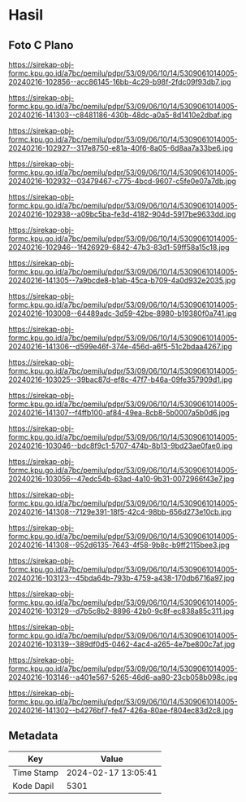 # Hasil

## Foto C Plano

https://sirekap-obj-formc.kpu.go.id/a7bc/pemilu/pdpr/53/09/06/10/14/5309061014005-20240216-102856--acc86145-16bb-4c29-b98f-2fdc09f93db7.jpg

https://sirekap-obj-formc.kpu.go.id/a7bc/pemilu/pdpr/53/09/06/10/14/5309061014005-20240216-141303--c8481186-430b-48dc-a0a5-8d1410e2dbaf.jpg

https://sirekap-obj-formc.kpu.go.id/a7bc/pemilu/pdpr/53/09/06/10/14/5309061014005-20240216-102927--317e8750-e81a-40f6-8a05-6d8aa7a33be6.jpg

https://sirekap-obj-formc.kpu.go.id/a7bc/pemilu/pdpr/53/09/06/10/14/5309061014005-20240216-102932--03479467-c775-4bcd-9607-c5fe0e07a7db.jpg

https://sirekap-obj-formc.kpu.go.id/a7bc/pemilu/pdpr/53/09/06/10/14/5309061014005-20240216-102938--a09bc5ba-fe3d-4182-904d-5917be9633dd.jpg

https://sirekap-obj-formc.kpu.go.id/a7bc/pemilu/pdpr/53/09/06/10/14/5309061014005-20240216-102946--1f426929-6842-47b3-83d1-59ff58a15c18.jpg

https://sirekap-obj-formc.kpu.go.id/a7bc/pemilu/pdpr/53/09/06/10/14/5309061014005-20240216-141305--7a9bcde8-b1ab-45ca-b709-4a0d932e2035.jpg

https://sirekap-obj-formc.kpu.go.id/a7bc/pemilu/pdpr/53/09/06/10/14/5309061014005-20240216-103008--64489adc-3d59-42be-8980-b19380f0a741.jpg

https://sirekap-obj-formc.kpu.go.id/a7bc/pemilu/pdpr/53/09/06/10/14/5309061014005-20240216-141306--d599e46f-374e-456d-a6f5-51c2bdaa4267.jpg

https://sirekap-obj-formc.kpu.go.id/a7bc/pemilu/pdpr/53/09/06/10/14/5309061014005-20240216-103025--39bac87d-ef8c-47f7-b46a-09fe357909d1.jpg

https://sirekap-obj-formc.kpu.go.id/a7bc/pemilu/pdpr/53/09/06/10/14/5309061014005-20240216-141307--f4ffb100-af84-49ea-8cb8-5b0007a5b0d6.jpg

https://sirekap-obj-formc.kpu.go.id/a7bc/pemilu/pdpr/53/09/06/10/14/5309061014005-20240216-103046--bdc8f9c1-5707-474b-8b13-9bd23ae0fae0.jpg

https://sirekap-obj-formc.kpu.go.id/a7bc/pemilu/pdpr/53/09/06/10/14/5309061014005-20240216-103056--47edc54b-63ad-4a10-9b31-0072966f43e7.jpg

https://sirekap-obj-formc.kpu.go.id/a7bc/pemilu/pdpr/53/09/06/10/14/5309061014005-20240216-141308--7129e391-18f5-42c4-98bb-656d273e10cb.jpg

https://sirekap-obj-formc.kpu.go.id/a7bc/pemilu/pdpr/53/09/06/10/14/5309061014005-20240216-141308--952d6135-7643-4f58-9b8c-b9ff2115bee3.jpg

https://sirekap-obj-formc.kpu.go.id/a7bc/pemilu/pdpr/53/09/06/10/14/5309061014005-20240216-103123--45bda64b-793b-4759-a438-170db6716a97.jpg

https://sirekap-obj-formc.kpu.go.id/a7bc/pemilu/pdpr/53/09/06/10/14/5309061014005-20240216-103129--d7b5c8b2-8896-42b0-9c8f-ec838a85c311.jpg

https://sirekap-obj-formc.kpu.go.id/a7bc/pemilu/pdpr/53/09/06/10/14/5309061014005-20240216-103139--389df0d5-0462-4ac4-a265-4e7be800c7af.jpg

https://sirekap-obj-formc.kpu.go.id/a7bc/pemilu/pdpr/53/09/06/10/14/5309061014005-20240216-103146--a401e567-5265-46d6-aa80-23cb058b098c.jpg

https://sirekap-obj-formc.kpu.go.id/a7bc/pemilu/pdpr/53/09/06/10/14/5309061014005-20240216-141302--b4276bf7-fe47-426a-80ae-f804ec83d2c8.jpg


## Metadata

| Key        | Value               |
| ---------- | ------------------- |
| Time Stamp | 2024-02-17 13:05:41 |
| Kode Dapil | 5301                |



